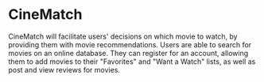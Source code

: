 # CineMatch
CineMatch will facilitate users' decisions on which movie to watch, by providing them with movie recommendations. Users are able to search for movies on an online database. They can register for an account, allowing them to add movies to their "Favorites" and "Want a Watch" lists, as well as post and view reviews for movies.

